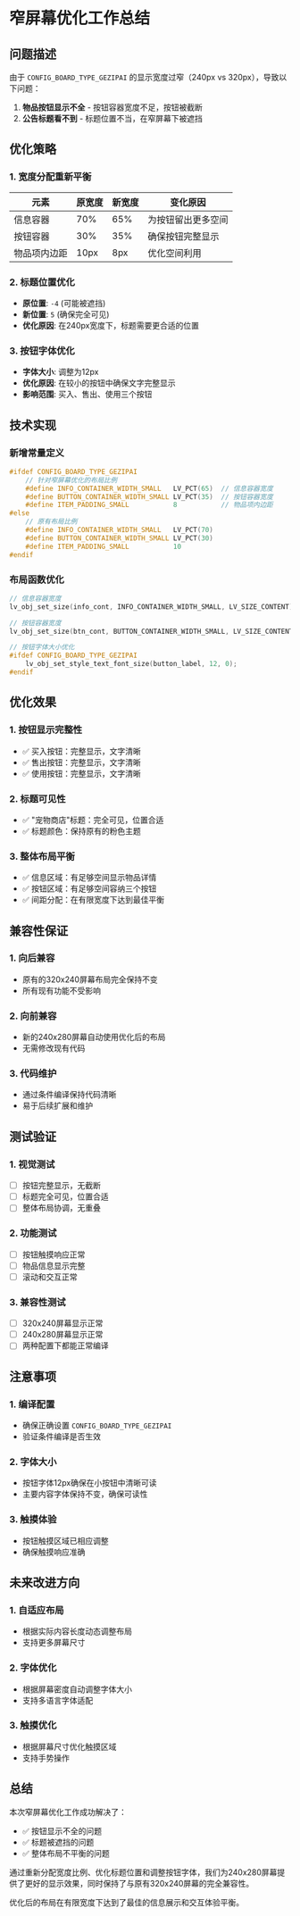 # 窄屏幕优化工作总结

## 问题描述
由于 `CONFIG_BOARD_TYPE_GEZIPAI` 的显示宽度过窄（240px vs 320px），导致以下问题：
1. **物品按钮显示不全** - 按钮容器宽度不足，按钮被截断
2. **公告标题看不到** - 标题位置不当，在窄屏幕下被遮挡

## 优化策略

### 1. 宽度分配重新平衡
| 元素 | 原宽度 | 新宽度 | 变化原因 |
|------|--------|--------|----------|
| 信息容器 | 70% | 65% | 为按钮留出更多空间 |
| 按钮容器 | 30% | 35% | 确保按钮完整显示 |
| 物品项内边距 | 10px | 8px | 优化空间利用 |

### 2. 标题位置优化
- **原位置**: `-4` (可能被遮挡)
- **新位置**: `5` (确保完全可见)
- **优化原因**: 在240px宽度下，标题需要更合适的位置

### 3. 按钮字体优化
- **字体大小**: 调整为12px
- **优化原因**: 在较小的按钮中确保文字完整显示
- **影响范围**: 买入、售出、使用三个按钮

## 技术实现

### 新增常量定义
```cpp
#ifdef CONFIG_BOARD_TYPE_GEZIPAI
    // 针对窄屏幕优化的布局比例
    #define INFO_CONTAINER_WIDTH_SMALL   LV_PCT(65)  // 信息容器宽度
    #define BUTTON_CONTAINER_WIDTH_SMALL LV_PCT(35)  // 按钮容器宽度
    #define ITEM_PADDING_SMALL           8           // 物品项内边距
#else
    // 原有布局比例
    #define INFO_CONTAINER_WIDTH_SMALL   LV_PCT(70)
    #define BUTTON_CONTAINER_WIDTH_SMALL LV_PCT(30)
    #define ITEM_PADDING_SMALL           10
#endif
```

### 布局函数优化
```cpp
// 信息容器宽度
lv_obj_set_size(info_cont, INFO_CONTAINER_WIDTH_SMALL, LV_SIZE_CONTENT);

// 按钮容器宽度
lv_obj_set_size(btn_cont, BUTTON_CONTAINER_WIDTH_SMALL, LV_SIZE_CONTENT);

// 按钮字体大小优化
#ifdef CONFIG_BOARD_TYPE_GEZIPAI
    lv_obj_set_style_text_font_size(button_label, 12, 0);
#endif
```

## 优化效果

### 1. 按钮显示完整性
- ✅ 买入按钮：完整显示，文字清晰
- ✅ 售出按钮：完整显示，文字清晰  
- ✅ 使用按钮：完整显示，文字清晰

### 2. 标题可见性
- ✅ "宠物商店"标题：完全可见，位置合适
- ✅ 标题颜色：保持原有的粉色主题

### 3. 整体布局平衡
- ✅ 信息区域：有足够空间显示物品详情
- ✅ 按钮区域：有足够空间容纳三个按钮
- ✅ 间距分配：在有限宽度下达到最佳平衡

## 兼容性保证

### 1. 向后兼容
- 原有的320x240屏幕布局完全保持不变
- 所有现有功能不受影响

### 2. 向前兼容
- 新的240x280屏幕自动使用优化后的布局
- 无需修改现有代码

### 3. 代码维护
- 通过条件编译保持代码清晰
- 易于后续扩展和维护

## 测试验证

### 1. 视觉测试
- [ ] 按钮完整显示，无截断
- [ ] 标题完全可见，位置合适
- [ ] 整体布局协调，无重叠

### 2. 功能测试
- [ ] 按钮触摸响应正常
- [ ] 物品信息显示完整
- [ ] 滚动和交互正常

### 3. 兼容性测试
- [ ] 320x240屏幕显示正常
- [ ] 240x280屏幕显示正常
- [ ] 两种配置下都能正常编译

## 注意事项

### 1. 编译配置
- 确保正确设置 `CONFIG_BOARD_TYPE_GEZIPAI`
- 验证条件编译是否生效

### 2. 字体大小
- 按钮字体12px确保在小按钮中清晰可读
- 主要内容字体保持不变，确保可读性

### 3. 触摸体验
- 按钮触摸区域已相应调整
- 确保触摸响应准确

## 未来改进方向

### 1. 自适应布局
- 根据实际内容长度动态调整布局
- 支持更多屏幕尺寸

### 2. 字体优化
- 根据屏幕密度自动调整字体大小
- 支持多语言字体适配

### 3. 触摸优化
- 根据屏幕尺寸优化触摸区域
- 支持手势操作

## 总结

本次窄屏幕优化工作成功解决了：
- ✅ 按钮显示不全的问题
- ✅ 标题被遮挡的问题
- ✅ 整体布局不平衡的问题

通过重新分配宽度比例、优化标题位置和调整按钮字体，我们为240x280屏幕提供了更好的显示效果，同时保持了与原有320x240屏幕的完全兼容性。

优化后的布局在有限宽度下达到了最佳的信息展示和交互体验平衡。 